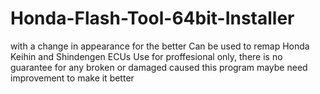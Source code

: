 # Honda-Flash-Tool-64bit-Installer
with a change in appearance for the better
Can be used to remap Honda Keihin and Shindengen ECUs
Use for proffesional only, there is no guarantee for any broken or damaged caused this program
maybe need improvement to make it better
